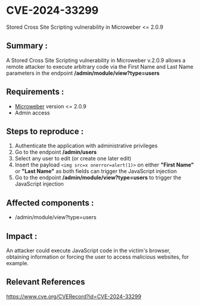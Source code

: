 # CVE-2024-33299
Stored Cross Site Scripting vulnerability in Microweber <= 2.0.9

## Summary :

A Stored Cross Site Scripting vulnerability in Microweber v.2.0.9 allows a remote attacker to execute arbitrary code via the First Name and Last Name parameters in the endpoint **/admin/module/view?type=users**

## Requirements :

- [Microweber](https://github.com/microweber/microweber) version <= 2.0.9
- Admin access

## Steps to reproduce :

1. Authenticate the application with administrative privileges
2. Go to the endpoint **/admin/users**
3. Select any user to edit (or create one later edit)
4. Insert the payload `<img src=x onerror=alert(1)>` on either **"First Name"** or **"Last Name"** as both fields can trigger the JavaScript injection
5. Go to the endpoint **/admin/module/view?type=users** to trigger the JavaScript injection

## Affected components :

- /admin/module/view?type=users

## Impact :

An attacker could execute JavaScript code in the victim's browser, obtaining information or forcing the user to access malicious websites, for example.

## Relevant References

https://www.cve.org/CVERecord?id=CVE-2024-33299
